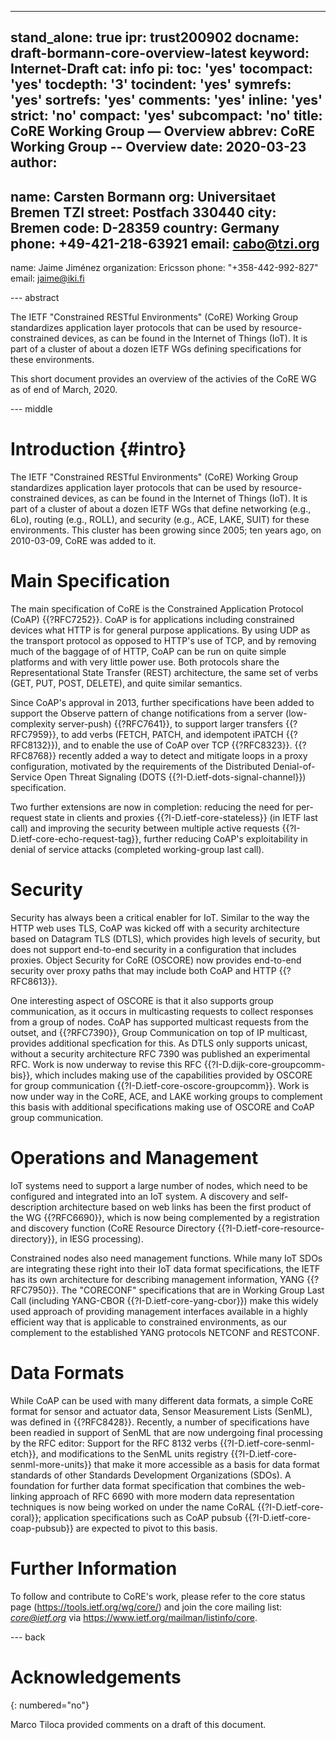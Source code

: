 ---
stand_alone: true
ipr: trust200902
docname: draft-bormann-core-overview-latest
keyword: Internet-Draft
cat: info
pi:
  toc: 'yes'
  tocompact: 'yes'
  tocdepth: '3'
  tocindent: 'yes'
  symrefs: 'yes'
  sortrefs: 'yes'
  comments: 'yes'
  inline: 'yes'
  strict: 'no'
  compact: 'yes'
  subcompact: 'no'
title: CoRE Working Group — Overview
abbrev: CoRE Working Group -- Overview
date: 2020-03-23
author:
-
  name: Carsten Bormann
  org: Universitaet Bremen TZI
  street: Postfach 330440
  city: Bremen
  code: D-28359
  country: Germany
  phone: +49-421-218-63921
  email: cabo@tzi.org
-
  name: Jaime Jiménez
  organization: Ericsson
  phone: "+358-442-992-827"
  email: jaime@iki.fi

--- abstract

The IETF "Constrained RESTful Environments" (CoRE) Working Group standardizes application layer protocols that can be used by resource-constrained devices, as can be found in the Internet of Things (IoT).  It is part of a cluster of about a dozen IETF WGs defining specifications for these environments.

This short document provides an overview of the activies of the CoRE WG as of end of March, 2020.

--- middle


# Introduction {#intro}


The IETF "Constrained RESTful Environments" (CoRE) Working Group standardizes application layer protocols that can be used by resource-constrained devices, as can be found in the Internet of Things (IoT).  It is part of a cluster of about a dozen IETF WGs that define networking (e.g., 6Lo), routing (e.g., ROLL), and security (e.g., ACE, LAKE, SUIT) for these environments.  This cluster has been growing since 2005; ten years ago, on 2010-03-09, CoRE was added to it.

# Main Specification

The main specification of CoRE is the Constrained Application Protocol (CoAP) {{?RFC7252}}.  CoAP is for applications including constrained devices what HTTP is for general purpose applications. By using UDP as the transport protocol as opposed to HTTP's use of TCP, and by removing much of the baggage of of HTTP, CoAP can be run on quite simple platforms and with very little power use.  Both protocols share the Representational State Transfer (REST) architecture, the same set of verbs (GET, PUT, POST, DELETE), and quite similar semantics.

Since CoAP's approval in 2013, further specifications have been added to support the Observe pattern of change notifications from a server (low-complexity server-push) {{?RFC7641}}, to support larger transfers {{?RFC7959}}, to add verbs (FETCH, PATCH, and idempotent iPATCH {{?RFC8132}}), and to enable the use of CoAP over TCP {{?RFC8323}}.  {{?RFC8768}} recently added a way to detect and mitigate loops in a proxy configuration, motivated by the requirements of the Distributed Denial-of-Service Open Threat Signaling (DOTS {{?I-D.ietf-dots-signal-channel}}) specification.

Two further extensions are now in completion: reducing the need for per-request state in clients and proxies {{?I-D.ietf-core-stateless}} (in IETF last call) and improving the security between multiple active requests {{?I-D.ietf-core-echo-request-tag}}, further reducing CoAP's exploitability in denial of service attacks (completed working-group last call).

# Security

Security has always been a critical enabler for IoT.  Similar to the way the HTTP web uses TLS, CoAP was kicked off with a security architecture based on Datagram TLS (DTLS), which provides high levels of security, but does not support end-to-end security in a configuration that includes proxies.
Object Security for CoRE (OSCORE) now provides end-to-end security over proxy paths that may include both CoAP and HTTP {{?RFC8613}}.

One interesting aspect of OSCORE is that it also supports group communication, as it occurs in multicasting requests to collect responses from a group of nodes.  CoAP has supported multicast requests from the outset, and {{?RFC7390}},
Group Communication on top of IP multicast, provides additional specfication for this.  As DTLS only supports unicast, without a security architecture RFC 7390 was published an experimental RFC.  Work is now underway to revise this  RFC {{?I-D.dijk-core-groupcomm-bis}}, which includes making use of the capabilities provided by OSCORE for group communication {{?I-D.ietf-core-oscore-groupcomm}}.  Work is now under way in the CoRE, ACE, and LAKE working groups to complement this basis with additional specifications making use of OSCORE and CoAP group communication.

# Operations and Management

IoT systems need to support a large number of nodes, which need to be configured and integrated into an IoT system.  A discovery and self-description architecture based on web links has been the first product of the WG {{?RFC6690}}, which is now being complemented by a registration and discovery function (CoRE Resource Directory {{?I-D.ietf-core-resource-directory}}, in IESG processing).

Constrained nodes also need management functions.  While many IoT SDOs are integrating these right into their IoT data format specifications, the IETF has its own architecture for describing management information, YANG {{?RFC7950}}.  The "CORECONF" specifications that are in Working Group Last Call (including YANG-CBOR {{?I-D.ietf-core-yang-cbor}}) make this widely used approach of providing management interfaces available in a highly efficient way that is applicable to constrained environments, as our complement to the established YANG protocols NETCONF and RESTCONF.

# Data Formats

While CoAP can be used with many different data formats, a simple CoRE format for sensor and actuator data, Sensor Measurement Lists (SenML), was defined in {{?RFC8428}}.  Recently, a number of specifications have been readied in support of SenML that are now undergoing final processing by the RFC editor:  Support for the RFC 8132 verbs {{?I-D.ietf-core-senml-etch}}, and modifications to the SenML units registry {{?I-D.ietf-core-senml-more-units}} that make it more accessible as a basis for data format standards of other Standards Development Organizations (SDOs).
A foundation for further data format specification that combines the web-linking approach of RFC 6690 with more modern data representation techniques is now being worked on under the name CoRAL {{?I-D.ietf-core-coral}}; application specifications such as CoAP pubsub {{?I-D.ietf-core-coap-pubsub}} are expected to pivot to this basis.

# Further Information

To follow and contribute to CoRE's work, please refer to the core status page (<https://tools.ietf.org/wg/core/>) and join the core mailing list: *core@ietf.org* via <https://www.ietf.org/mailman/listinfo/core>.

--- back

# Acknowledgements
{: numbered="no"}

Marco Tiloca provided comments on a draft of this document.

